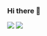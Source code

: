### Hi there 👋

<a href="https://dashboard.heroku.com/"><img src="https://github.com/HoLeNYT/HoLeNYT/blob/main/favicon/heroku.ico"></a>
<a href="https://nodejs.org/ru/"><img src="https://github.com/HoLeNYT/HoLeNYT/blob/main/favicon/nodejs.ico"></a>

<!--
**HoLeNYT/HoLeNYT** is a ✨ _special_ ✨ repository because its `README.md` (this file) appears on your GitHub profile.

Here are some ideas to get you started:

- 🔭 I’m currently working on ...
- 🌱 I’m currently learning ...
- 👯 I’m looking to collaborate on ...
- 🤔 I’m looking for help with ...
- 💬 Ask me about ...
- 📫 How to reach me: ...
- 😄 Pronouns: ...
- ⚡ Fun fact: ...
-->
